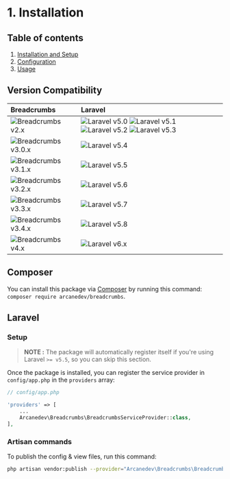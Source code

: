 # 1. Installation

## Table of contents

  1. [Installation and Setup](1-Installation-and-Setup.md)
  2. [Configuration](2-Configuration.md)
  3. [Usage](3-Usage.md)
    
## Version Compatibility

| Breadcrumbs                              | Laravel                                                                                                             |
|:-----------------------------------------|:--------------------------------------------------------------------------------------------------------------------|
| ![Breadcrumbs v2.x][breadcrumbs_2_x]     | ![Laravel v5.0][laravel_5_0] ![Laravel v5.1][laravel_5_1] ![Laravel v5.2][laravel_5_2] ![Laravel v5.3][laravel_5_3] |
| ![Breadcrumbs v3.0.x][breadcrumbs_3_0_x] | ![Laravel v5.4][laravel_5_4]                                                                                        |
| ![Breadcrumbs v3.1.x][breadcrumbs_3_1_x] | ![Laravel v5.5][laravel_5_5]                                                                                        |
| ![Breadcrumbs v3.2.x][breadcrumbs_3_2_x] | ![Laravel v5.6][laravel_5_6]                                                                                        |
| ![Breadcrumbs v3.3.x][breadcrumbs_3_3_x] | ![Laravel v5.7][laravel_5_7]                                                                                        |
| ![Breadcrumbs v3.4.x][breadcrumbs_3_4_x] | ![Laravel v5.8][laravel_5_8]                                                                                        |
| ![Breadcrumbs v4.x][breadcrumbs_4_x]     | ![Laravel v6.x][laravel_6_x]                                                                                        |

[laravel_5_0]:  https://img.shields.io/badge/v5.0-supported-brightgreen.svg?style=flat-square "Laravel v5.0"
[laravel_5_1]:  https://img.shields.io/badge/v5.1-supported-brightgreen.svg?style=flat-square "Laravel v5.1"
[laravel_5_2]:  https://img.shields.io/badge/v5.2-supported-brightgreen.svg?style=flat-square "Laravel v5.2"
[laravel_5_3]:  https://img.shields.io/badge/v5.3-supported-brightgreen.svg?style=flat-square "Laravel v5.3"
[laravel_5_4]:  https://img.shields.io/badge/v5.4-supported-brightgreen.svg?style=flat-square "Laravel v5.4"
[laravel_5_5]:  https://img.shields.io/badge/v5.5-supported-brightgreen.svg?style=flat-square "Laravel v5.5"
[laravel_5_6]:  https://img.shields.io/badge/v5.6-supported-brightgreen.svg?style=flat-square "Laravel v5.6"
[laravel_5_7]:  https://img.shields.io/badge/v5.7-supported-brightgreen.svg?style=flat-square "Laravel v5.7"
[laravel_5_8]:  https://img.shields.io/badge/v5.8-supported-brightgreen.svg?style=flat-square "Laravel v5.8"
[laravel_6_x]:  https://img.shields.io/badge/v6.x-supported-brightgreen.svg?style=flat-square "Laravel v6.x"

[breadcrumbs_2_x]:   https://img.shields.io/badge/version-2.x-blue.svg?style=flat-square "Breadcrumbs v2.x"
[breadcrumbs_3_0_x]: https://img.shields.io/badge/version-3.0.x-blue.svg?style=flat-square "Breadcrumbs v3.0.x"
[breadcrumbs_3_1_x]: https://img.shields.io/badge/version-3.1.x-blue.svg?style=flat-square "Breadcrumbs v3.1.x"
[breadcrumbs_3_2_x]: https://img.shields.io/badge/version-3.2.x-blue.svg?style=flat-square "Breadcrumbs v3.2.x"
[breadcrumbs_3_3_x]: https://img.shields.io/badge/version-3.3.x-blue.svg?style=flat-square "Breadcrumbs v3.3.x"
[breadcrumbs_3_4_x]: https://img.shields.io/badge/version-3.4.x-blue.svg?style=flat-square "Breadcrumbs v3.4.x"
[breadcrumbs_4_x]:   https://img.shields.io/badge/version-4.x-blue.svg?style=flat-square "Breadcrumbs v4.x"

## Composer

You can install this package via [Composer](http://getcomposer.org/) by running this command: `composer require arcanedev/breadcrumbs`.

## Laravel

### Setup

> **NOTE :** The package will automatically register itself if you're using Laravel `>= v5.5`, so you can skip this section.

Once the package is installed, you can register the service provider in `config/app.php` in the `providers` array:

```php
// config/app.php

'providers' => [
    ...
    Arcanedev\Breadcrumbs\BreadcrumbsServiceProvider::class,
],
```

### Artisan commands

To publish the config &amp; view files, run this command:

```bash
php artisan vendor:publish --provider="Arcanedev\Breadcrumbs\BreadcrumbsServiceProvider"
```
